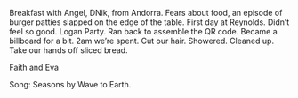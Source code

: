 Breakfast with Angel, DNik, from Andorra. Fears about food, an episode of burger patties slapped on the edge of the table. First day at Reynolds. Didn’t feel so good. Logan Party. Ran back to assemble the QR code. Became a billboard for a bit. 2am we’re spent. Cut our hair. Showered. Cleaned up. Take our hands off sliced bread. 

Faith and Eva

Song: Seasons by Wave to Earth.